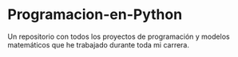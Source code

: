 # Programacion-en-Python
Un repositorio con todos los proyectos de programación y modelos matemáticos que he trabajado durante toda mi carrera.
